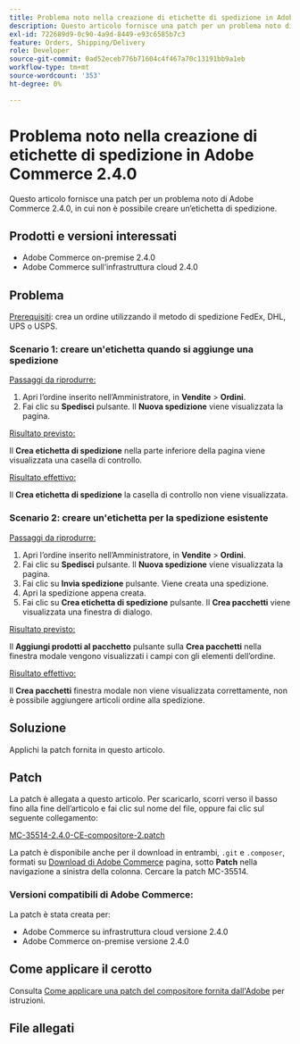 ```yaml
---
title: Problema noto nella creazione di etichette di spedizione in Adobe Commerce 2.4.0
description: Questo articolo fornisce una patch per un problema noto di Adobe Commerce 2.4.0, in cui non è possibile creare un’etichetta di spedizione.
exl-id: 722689d9-0c90-4a9d-8449-e93c6585b7c3
feature: Orders, Shipping/Delivery
role: Developer
source-git-commit: 0ad52eceb776b71604c4f467a70c13191bb9a1eb
workflow-type: tm+mt
source-wordcount: '353'
ht-degree: 0%

---
```


# Problema noto nella creazione di etichette di spedizione in Adobe Commerce 2.4.0

Questo articolo fornisce una patch per un problema noto di Adobe Commerce 2.4.0, in cui non è possibile creare un’etichetta di spedizione.

## Prodotti e versioni interessati

* Adobe Commerce on-premise 2.4.0
* Adobe Commerce sull’infrastruttura cloud 2.4.0

## Problema

<u>Prerequisiti</u>: crea un ordine utilizzando il metodo di spedizione FedEx, DHL, UPS o USPS.

### Scenario 1: creare un&#39;etichetta quando si aggiunge una spedizione

<u>Passaggi da riprodurre:</u>

1. Apri l’ordine inserito nell’Amministratore, in **Vendite** > **Ordini**.
1. Fai clic su **Spedisci** pulsante. Il **Nuova spedizione** viene visualizzata la pagina.

<u>Risultato previsto:</u>

Il **Crea etichetta di spedizione** nella parte inferiore della pagina viene visualizzata una casella di controllo.

<u>Risultato effettivo:</u>

Il **Crea etichetta di spedizione** la casella di controllo non viene visualizzata.

### Scenario 2: creare un&#39;etichetta per la spedizione esistente

<u>Passaggi da riprodurre:</u>

1. Apri l’ordine inserito nell’Amministratore, in **Vendite** > **Ordini**.
1. Fai clic su **Spedisci** pulsante. Il **Nuova spedizione** viene visualizzata la pagina.
1. Fai clic su **Invia spedizione** pulsante. Viene creata una spedizione.
1. Apri la spedizione appena creata.
1. Fai clic su **Crea etichetta di spedizione** pulsante. Il **Crea pacchetti** viene visualizzata una finestra di dialogo.

<u>Risultato previsto:</u>

Il **Aggiungi prodotti al pacchetto** pulsante sulla **Crea pacchetti** nella finestra modale vengono visualizzati i campi con gli elementi dell’ordine.

<u>Risultato effettivo:</u>

Il **Crea pacchetti** finestra modale non viene visualizzata correttamente, non è possibile aggiungere articoli ordine alla spedizione.

## Soluzione

Applichi la patch fornita in questo articolo.

## Patch

La patch è allegata a questo articolo. Per scaricarlo, scorri verso il basso fino alla fine dell’articolo e fai clic sul nome del file, oppure fai clic sul seguente collegamento:

[MC-35514-2.4.0-CE-compositore-2.patch](assets/MC-35514-2.4.0-CE-composer-2.patch.zip)

La patch è disponibile anche per il download in entrambi, `.git` e `.composer`, formati su [Download di Adobe Commerce](https://magento.com/tech-resources/download) pagina, sotto **Patch** nella navigazione a sinistra della colonna. Cercare la patch MC-35514.

### Versioni compatibili di Adobe Commerce:

La patch è stata creata per:

* Adobe Commerce su infrastruttura cloud versione 2.4.0
* Adobe Commerce on-premise versione 2.4.0

## Come applicare il cerotto

Consulta [Come applicare una patch del compositore fornita dall&#39;Adobe](/help/how-to/general/how-to-apply-a-composer-patch-provided-by-magento.md) per istruzioni.

## File allegati
